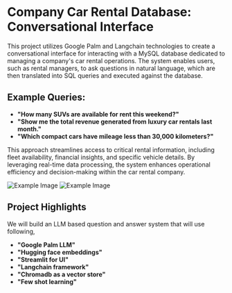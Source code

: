 # Company Car Rental Database: Conversational Interface

This project utilizes Google Palm and Langchain technologies to create a conversational interface for interacting with a MySQL database dedicated to managing a company's car rental operations. The system enables users, such as rental managers, to ask questions in natural language, which are then translated into SQL queries and executed against the database.

## Example Queries:
- **"How many SUVs are available for rent this weekend?"**
- **"Show me the total revenue generated from luxury car rentals last month."**
- **"Which compact cars have mileage less than 30,000 kilometers?"**

This approach streamlines access to critical rental information, including fleet availability, financial insights, and specific vehicle details. By leveraging real-time data processing, the system enhances operational efficiency and decision-making within the car rental company.

![Example Image](images/Preview1.jpg)
![Example Image](images/Preview2.jpg)

## Project Highlights
We will build an LLM based question and answer system that will use following,
- **"Google Palm LLM"**
- **"Hugging face embeddings"**
- **"Streamlit for UI"**
- **"Langchain framework"**
- **"Chromadb as a vector store"**
- **"Few shot learning"**
